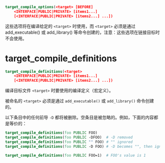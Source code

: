 
```cmake
target_compile_options(<target> [BEFORE]
    <INTERFACE|PUBLIC|PRIVATE> [items1...]
    [<INTERFACE|PUBLIC|PRIVATE> [items2...] ...])
```

这些选项将在编译给定的 `<target>` 时使用，而 `<target>` 必须是通过 add_executable() 或 add_library() 等命令创建的，注意：这些选项在链接目标时不会使用。
# target_compile_definitions

```cmake
target_compile_definitions(<target>
    <INTERFACE|PUBLIC|PRIVATE> [items1...]
    [<INTERFACE|PUBLIC|PRIVATE> [items2...] ...])
```    

编译目标文件 `<target>` 时要使用的编译定义（宏定义）。

被命名的 `<target>` 必须是通过 `add_executable()` 或 `add_library()` 命令创建的。

以下条目中的任何前导 `-D` 都将被删除。空条目是被忽略的。例如，下面的内容都是等价的：

```cmake
target_compile_definitions(foo PUBLIC FOO)
target_compile_definitions(foo PUBLIC -DFOO)  # -D removed
target_compile_definitions(foo PUBLIC "" FOO) # "" ignored
target_compile_definitions(foo PUBLIC -D FOO) # -D becomes "", then ignored
```

```cmake
target_compile_definitions(foo PUBLIC FOO=1)  # FOO's value is 1
```
